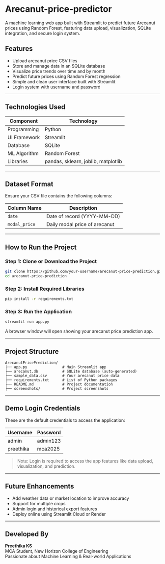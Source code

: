 # Arecanut-price-predictor
A machine learning web app built with Streamlit to predict future Arecanut prices using Random Forest, featuring data upload, visualization, SQLite integration, and secure login system.
##  Features

-  Upload arecanut price CSV files
-  Store and manage data in an SQLite database
-  Visualize price trends over time and by month
-  Predict future prices using Random Forest regression
-  Simple and clean user interface built with Streamlit
-  Login system with username and password

---

##  Technologies Used

| Component         | Technology        |
|------------------|-------------------|
| Programming       | Python            |
| UI Framework      | Streamlit         |
| Database          | SQLite            |
| ML Algorithm      | Random Forest     |
| Libraries         | pandas, sklearn, joblib, matplotlib |

---

##  Dataset Format

Ensure your CSV file contains the following columns:

| Column Name  | Description                      |
|--------------|----------------------------------|
| `date`       | Date of record (YYYY-MM-DD)      |
| `modal_price`| Daily modal price of arecanut    |

---

##  How to Run the Project

###  Step 1: Clone or Download the Project

```bash
git clone https://github.com/your-username/arecanut-price-prediction.git
cd arecanut-price-prediction
```

###  Step 2: Install Required Libraries

```bash
pip install -r requirements.txt
```

###  Step 3: Run the Application

```bash
streamlit run app.py
```

A browser window will open showing your arecanut price prediction app.

---

## Project Structure

```
ArecanutPricePrediction/
├── app.py                # Main Streamlit app
├── arecanut.db           # SQLite database (auto-generated)
├── sample_data.csv       # Your arecanut price data
├── requirements.txt      # List of Python packages
├── README.md             # Project documentation
├── screenshots/          # Project screenshots
```

---

##  Demo Login Credentials

These are the default credentials to access the application:

| Username   | Password   |
|------------|------------|
| admin      | admin123   |
| preethika  | mca2025    |

> Note: Login is required to access the app features like data upload, visualization, and prediction.

---

##  Future Enhancements

- Add weather data or market location to improve accuracy
- Support for multiple crops
- Admin login and historical export features
- Deploy online using Streamlit Cloud or Render

---

##  Developed By

**Preethika KS**  
MCA Student, New Horizon College of Engineering  
Passionate about Machine Learning & Real-world Applications 

